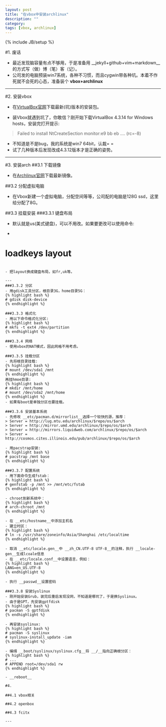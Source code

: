 ```yaml
---
layout: post
title: "在vbox中安装archlinux"
description: ""
category: 
tags: [vbox, archlinux]
---
```

{% include JB/setup %}


#1. 废话
- 最近发现脑容量有点不够用，于是准备用 __jekyll+github+vim+markdown__的方式写（做）博（笔）客（记）。
- 公司发的电脑预装win7系统，各种不习惯，而且cygwin带各种坑。本着不作死就不会死的心态，准备装个 __vbox+archlinux__

---

#2. 安装vbox
- 在[VirtualBox官网](https://www.virtualbox.org/wiki/Downloads)下载最新(坑)版本的安装包。

- 装Vbox就遇到坑了，你敢信？刚开始下载VirtualBox 4.3.14 for Windows hosts，安装完打开提示:
>Failed to install NtCreateSection monitor:e9 bb eb ....
>(rc=-8)

- 不知道是不是bug，我的系统是win7 64bit，认裁= =
- 试了几种版本后发现改成4.3.12版本才是正确的姿势。

---

#3. 安装arch
##3.1 下载镜像
- 在[Archlinux官网](https://www.archlinux.org/download/)下载最新镜像。

##3.2 分配虚拟电脑
- 在Vbox新建一个虚拟电脑，分配空间等等，公司配的电脑是128G ssd，这里给分配了8G。

##3.3 挂载安装
###3.3.1 键盘布局
- 默认就是us(美式键盘)，可以不用改。如果要更改可以使用命令:

- ```bash
# loadkeys layout
```

- 把layout换成键盘布局，如fr,uk等。

---
###3.3.2 分区
- 用gdisk工具分区，根目录3G，home目录5G：
{% highlight bash %}
# gdisk disk-device
{% endhighlight %}

###3.3.3 格式化
- 用以下命令格式化分区:
{% highlight bash %}
# mkfs -t ext4 /dev/partition
{% endhighlight %}

###3.3.4 网络
- 使用vbox的NAT模式，因此网格不用考虑。

###3.3.5 挂载分区
- 先将根目录挂载:
{% highlight bash %}
# mount /dev/sda1 /mnt
{% endhighlight %}
再挂hmoe目录:
{% highlight bash %}
# mkdir /mnt/home
# mount /dev/sda2 /mnt/home
{% endhighlight %}
- 如果有boot是单独分区也要挂载。

###3.3.6 安装基本系统
- 先修改 __etc/pacman.d/mirrorlist__选择一个较快的源，推荐：
> Server = http://lug.mtu.edu/archlinux/$repo/os/$arch  
> Server = http://mirror.umd.edu/archlinux/$repo/os/$arch  
> Server = http://mirrors.liquidweb.com/archlinux/$repo/os/$arch  
> Server = http://cosmos.cites.illinois.edu/pub/archlinux/$repo/os/$arch  

- 用pacstrap安装:
{% highlight bash %}
# pacstrap /mnt base
{% endhighlight %}

###3.3.7 配置系统 
- 用下面命令生成fstab：
{% highlight bash %}
# genfstab -p /mnt >> /mnt/etc/fstab
{% endhighlight %}

- chroot到新系统中：
{% highlight bash %}
# arch-chroot /mnt
{% endhighlight %}

- 在 __etc/hostname__中添加主机名
- 建立时区：
{% highlight bash %}
# ln -s /usr/share/zoneinfo/Asia/Shanghai /etc/localtime
{% endhighlight %}

- 取消 __etc/locale.gen__中 __zh_CN.UTF-8 UTF-8__的注释，执行 __locale-gen__生成lcoale信息
- 在 __etc/locale.conf__中设置语言，例如：
{% highlight bash %}
LANG=en_US.UTF-8
{% endhighlight %}

- 执行 __passwd__设置密码

###3.3.8 安装Syslinux
- 刚开始安装Grub，装完后重启发现没网，不知道是哪坑了，于是换Syslinux。
- 由于是GPT，先安装gptfdisk
{% highlight bash %}
# pacman -S gptfdisk
{% endhighlight %}

- 再安装syslinux:
{% highlight bash %}
# pacman -S syslinux
# syslinux-install_update -iam
{% endhighlight %}

- 编缉 __boot/syslinux/syslinux.cfg__将 __/__指向正确根分区：
{% highlight bash %}
# ...
# APPEND root=/dev/sda1 rw
{% endhighlight %}

- __reboot__

#4. 

##4.1 vbox相关

##4.2 openbox

##4.3 fcitx

---
